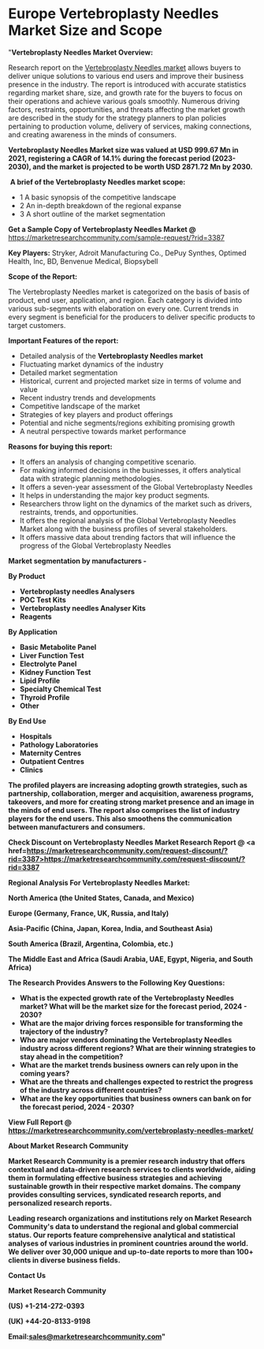 # Europe Vertebroplasty Needles Market Size and Scope 
"<strong>Vertebroplasty Needles Market Overview:</strong>

Research report on the <a href=https://marketresearchcommunity.com/vertebroplasty-needles-market/>Vertebroplasty Needles market</a> allows buyers to deliver unique solutions to various end users and improve their business presence in the industry. The report is introduced with accurate statistics regarding market share, size, and growth rate for the buyers to focus on their operations and achieve various goals smoothly. Numerous driving factors, restraints, opportunities, and threats affecting the market growth are described in the study for the strategy planners to plan policies pertaining to production volume, delivery of services, making connections, and creating awareness in the minds of consumers.

<strong>Vertebroplasty Needles Market size was valued at USD 999.67 Mn in 2021, registering a CAGR of 14.1% during the forecast period (2023-2030), and the market is projected to be worth USD 2871.72 Mn by 2030.</strong>

 <Strong>A brief of the Vertebroplasty Needles market scope:</Strong>
<ul>
 <li>1  A basic synopsis of the competitive landscape</li>
 <li>2  An in-depth breakdown of the regional expanse</li>
 <li>3  A short outline of the market segmentation</li>
</ul>
<strong>Get a Sample Copy of Vertebroplasty Needles Market @ </b></strong><a href=https://marketresearchcommunity.com/sample-request/?rid=3387><u>https://marketresearchcommunity.com/sample-request/?rid=3387</u></a>

<strong>Key Players:</strong> 
Stryker, Adroit Manufacturing Co., DePuy Synthes, Optimed Health, Inc, BD, Benvenue Medical, Biopsybell

<strong>Scope of the Report:</strong>

The Vertebroplasty Needles market is categorized on the basis of basis of product, end user, application, and region. Each category is divided into various sub-segments with elaboration on every one. Current trends in every segment is beneficial for the producers to deliver specific products to target customers.

<strong><b>Important Features of the report:</b></strong>
<ul>
  <li>Detailed analysis of the <strong><b>Vertebroplasty Needles </b></strong><strong><b>market</b></strong></li>
  <li>Fluctuating market dynamics of the industry</li>
  <li>Detailed market segmentation</li>
  <li>Historical, current and projected market size in terms of volume and value</li>
  <li>Recent industry trends and developments</li>
  <li>Competitive landscape of the market</li>
  <li>Strategies of key players and product offerings</li>
  <li>Potential and niche segments/regions exhibiting promising growth</li>
  <li>A neutral perspective towards market performance</li>
</ul>
<strong><b>Reasons for buying this report:</b></strong>
<ul>
  <li>It offers an analysis of changing competitive scenario.</li>
  <li>For making informed decisions in the businesses, it offers analytical data with strategic planning methodologies.</li>
  <li>It offers a seven-year assessment of the Global Vertebroplasty Needles</li>
  <li>It helps in understanding the major key product segments.</li>
  <li>Researchers throw light on the dynamics of the market such as drivers, restraints, trends, and opportunities.</li>
  <li>It offers the regional analysis of the Global Vertebroplasty Needles Market along with the business profiles of several stakeholders.</li>
  <li>It offers massive data about trending factors that will influence the progress of the Global Vertebroplasty Needles</li>
</ul>

<strong>Market segmentation by manufacturers -</strong>


<strong><strong>By Product</strong></h4>
<ul>
 	<li>Vertebroplasty needles Analysers</li>
 	<li>POC Test Kits</li>
 	<li>Vertebroplasty needles Analyser Kits</li>
 	<li>Reagents</li>
</ul>
<strong><strong>By Application</strong></h4>
<ul>
 	<li>Basic Metabolite Panel</li>
 	<li>Liver Function Test</li>
 	<li>Electrolyte Panel</li>
 	<li>Kidney Function Test</li>
 	<li>Lipid Profile</li>
 	<li>Specialty Chemical Test</li>
 	<li>Thyroid Profile</li>
 	<li>Other</li>
</ul>
<strong><strong>By End Use</strong></h3>
<ul>
 	<li>Hospitals</li>
 	<li>Pathology Laboratories</li>
 	<li>Maternity Centres</li>
 	<li>Outpatient Centres</li>
 	<li>Clinics</li>
</ul>
<strong>

The profiled players are increasing adopting growth strategies, such as partnership, collaboration, merger and acquisition, awareness programs, takeovers, and more for creating strong market presence and an image in the minds of end users. The report also comprises the list of industry players for the end users. This also smoothens the communication between manufacturers and consumers.

<strong><b>Check Discount on Vertebroplasty Needles Market Research Report @ </b></strong><a href=https://marketresearchcommunity.com/request-discount/?rid=3387><u>https://marketresearchcommunity.com/request-discount/?rid=3387</u></a>

<strong>Regional Analysis For Vertebroplasty Needles Market:</strong>

<strong>North America</strong> (the United States, Canada, and Mexico)

<strong>Europe</strong> (Germany, France, UK, Russia, and Italy)

<strong>Asia-Pacific</strong> (China, Japan, Korea, India, and Southeast Asia)

<strong>South America</strong> (Brazil, Argentina, Colombia, etc.)

<strong>The Middle East and Africa</strong> (Saudi Arabia, UAE, Egypt, Nigeria, and South Africa)

<strong>The Research Provides Answers to the Following Key Questions:</strong>
<ul>
 	<li>What is the expected growth rate of the Vertebroplasty Needles market? What will be the market size for the forecast period, 2024 - 2030?</li>
 	<li>What are the major driving forces responsible for transforming the trajectory of the industry?</li>
 	<li>Who are major vendors dominating the Vertebroplasty Needles industry across different regions? What are their winning strategies to stay ahead in the competition?</li>
 	<li>What are the market trends business owners can rely upon in the coming years?</li>
 	<li>What are the threats and challenges expected to restrict the progress of the industry across different countries?</li>
 	<li>What are the key opportunities that business owners can bank on for the forecast period, 2024 - 2030?</li>
</ul>

<strong>View Full Report @</strong> <a href=https://marketresearchcommunity.com/vertebroplasty-needles-market/>https://marketresearchcommunity.com/vertebroplasty-needles-market/</a>

<strong>About Market Research Community</strong>

Market Research Community is a premier research industry that offers contextual and data-driven research services to clients worldwide, aiding them in formulating effective business strategies and achieving sustainable growth in their respective market domains. The company provides consulting services, syndicated research reports, and personalized research reports.

Leading research organizations and institutions rely on Market Research Community's data to understand the regional and global commercial status. Our reports feature comprehensive analytical and statistical analyses of various industries in prominent countries around the world. We deliver over 30,000 unique and up-to-date reports to more than 100+ clients in diverse business fields.

<strong>Contact Us</strong>

<strong>Market Research Community</strong>

(US) +1-214-272-0393

(UK) +44-20-8133-9198

<strong>Email:</strong>sales@marketresearchcommunity.com"
